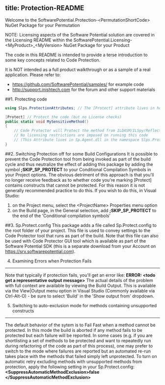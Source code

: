 title: Protection-README
---
Welcome to the SoftwarePotential.Protection-&lt;PermutationShortCode&gt; NuGet Package for your Permutation

NOTE: Licensing aspects of the Software Potential solution are covered in the Licensing README within the SoftwarePotential.Licensing-&lt;MyProduct&gt;_&lt;MyVersion&gt; NuGet Package for your Product

The code in this README is intended to provide a terse introduction to some key concepts related to Code Protection.

It is NOT intended as a full product walkthrough or as a sample of a real application. Please refer to:

- https://github.com/SoftwarePotential/samples/ for example code
- http://support.inishtech.com for the forum and other support materials

##1. Protecting code 
```c#
using Slps.ProtectionAttributes; // The [Protect] attribute lives in here

[Protect] // Protect the code (but no License checks)
public static void MySensitiveMethod()
{
    // Code Protector will Protect the method from ILDASM/ILSpy/Reflector etc. by transforming the code
    // No licensing restrictions are imposed on running this code
    // (This Attribute lives in Sp.Agent.dll in the namespace Slps.ProtectionAttributes - it is included in the Sp.Agent NuGet Package (which this package depends on)
}
```

##2. Switching Protection off for some Build Configurations
It is possible to prevent the Code Protection tool from being invoked as part of the build cycle and thus neutralize the effect of adding this package by adding the symbol **;SKIP\_SP\_PROTECT** to your Conditional Compilation Symbols in your Project options.
The obvious detriment of this approach is that you'll no longer receive feedback as to whether code you're marking [Protect] contains constructs that cannot be protected. For this reason it is not generally recommended practice to do this.
If you wish to do this, in Visual Studio: 
 1. on the Project menu, select the &lt;ProjectName&gt; Properties menu option
 2. on the Build page, in the General selection, add **;SKIP_SP_PROTECT** to the end of the 'Conditional compilation symbols'

##3. Sp.Protect.config
This package adds a file called Sp.Protect.config to the root folder of your project. This file is used to convey settings to the Code Protector tool that runs as part of the build.
Note that this file can also be used with Code Protector GUI tool which is available as part of the Software Potential SDK (this is a separate download from your Account on https://srv.softwarepotential.com).

4. Examining Errors when Protection Fails
-----------------------------------------
Note that typically if protection fails, you'll get an error like:
**ERROR: &lt;todo get a representative output message&gt;**
The actual details of the problem with full context are available by viewing the Build Output. This is available via the View|Output menu option in Visual Studio (Commonly available via Ctrl-Alt-O) - be sure to select 'Build' in the 'Show output from' dropdown.

5. Switching to auto-exclusion mode for methods containing unsupported constructs
---------------------------------------------------------------------------------
The default behavior of the sytem is to Fail Fast when a method cannot be protected. In this mode the build is aborted if any method fails to be protected but each failure will be reported.
In some cases (e.g. if you are shortlisting a set of methods to be protected and want to repeatedly run during refactoring of the code as part of this process), one may prefer to switch to the mode where failures are reported but an automated re-run takes place with the methods that failed simply left unprotected.
To turn on automatic retry excluding methods with unsupported methods from protection, apply the following setting in your Sp.Protect.config:
	**&lt;SuppressAutomaticMethodExclusion&gt;false
&lt;/SuppressAutomaticMethodExclusion&gt;**
